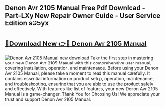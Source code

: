 ## Denon Avr 2105 Manual Free Pdf Download - Part-LXy New Repair Owner Guide - User Service Edition sG5yx

# <h2><a href="http://bc2838.oget.top/?id=Denon+Avr+2105+Manual">🔗Download New 👉🔴 Denon Avr 2105 Manual</a></h2>

[![Denon Avr 2105 Manual new download](https://i.imgur.com/5g1atiW.png)](http://bc2838.oget.top/?id=Denon+Avr+2105+Manual)
Take the first step in mastering your new Denon Avr 2105 Manual with this comprehensive user manual, covering installation, operation, and maintenance. Before using your Denon Avr 2105 Manual, please take a moment to read this manual carefully. It contains essential information on product setup, operation, maintenance, and troubleshooting, ensuring that you are able to use the product safely and effectively. With features like list of features, your new Denon Avr 2105 Manual is a game-changer. Thank You for Choosing Us! We appreciate your trust and support Denon Avr 2105 Manual.
